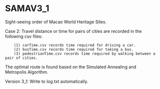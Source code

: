 # SAMAV3_1
Sight-seeing order of Macao World Heritage Sites.

Case 2: Travel distance or time for pairs of cities are recorded in the following csv files: 

        (1) carTime.csv records time required for driving a car.
        (2) busTime.csv records time required for taking a bus.
        (3) pedestrianTime.csv records time required by walking between a pair of cities.
The optimal route is found based on the Simulated Annealing and Metropolis Algorithm. 
        
Version 3_1: Write to log.txt automatically.
